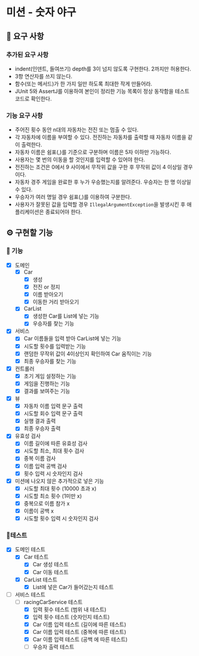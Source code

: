 
# 미션 - 숫자 야구
## 🎯 요구 사항
### 추가된 요구 사항
- indent(인덴트, 들여쓰기) depth를 3이 넘지 않도록 구현한다. 2까지만 허용한다.
- 3항 연산자를 쓰지 않는다.
- 함수(또는 메서드)가 한 가지 일만 하도록 최대한 작게 만들어라.
- JUnit 5와 AssertJ를 이용하여 본인이 정리한 기능 목록이 정상 동작함을 테스트 코드로 확인한다.

### 기능 요구 사항
- 주어진 횟수 동안 n대의 자동차는 전진 또는 멈출 수 있다.
- 각 자동차에 이름을 부여할 수 있다. 전진하는 자동차를 출력할 때 자동차 이름을 같이 출력한다.
- 자동차 이름은 쉼표(,)를 기준으로 구분하며 이름은 5자 이하만 가능하다.
- 사용자는 몇 번의 이동을 할 것인지를 입력할 수 있어야 한다.
- 전진하는 조건은 0에서 9 사이에서 무작위 값을 구한 후 무작위 값이 4 이상일 경우이다.
- 자동차 경주 게임을 완료한 후 누가 우승했는지를 알려준다. 우승자는 한 명 이상일 수 있다.
- 우승자가 여러 명일 경우 쉼표(,)를 이용하여 구분한다.
- 사용자가 잘못된 값을 입력할 경우 `IllegalArgumentException`을 발생시킨 후 애플리케이션은 종료되어야 한다.


## ⚙ 구현할 기능

### 🚀 기능
- [x] 도메인
  - [x] Car
    - [x] 생성
    - [x] 전진 or 정지
    - [x] 이름 받아오기
    - [x] 이동한 거리 받아오기
  - [x] CarList
    - [x] 생성한 Car를 List에 넣는 기능
    - [x] 우승자를 찾는 기능
- [x] 서비스
  - [x] Car 이름들을 입력 받아 CarList에 넣는 기능
  - [x] 시도할 횟수를 입력받는 기능
  - [x] 랜덤한 무작위 값이 4이상인지 확인하여 Car 움직이는 기능
  - [x] 최종 우승자를 찾는 기능
- [x] 컨트롤러
  - [x] 초기 게임 설정하는 기능
  - [x] 게임을 진행하는 기능
  - [x] 결과를 보여주는 기능
- [x] 뷰
  - [x] 자동차 이름 입력 문구 출력
  - [x] 시도할 회수 입력 문구 출력
  - [x] 실행 결과 출력
  - [x] 최종 우승자 출력
- [x] 유효성 검사
  - [x] 이름 길이에 따른 유효성 검사
  - [x] 시도할 최소, 최대 횟수 검사
  - [x] 중복 이름 검사
  - [x] 이름 입력 공백 검사
  - [x] 횟수 입력 시 숫자인지 검사
- [x] 미션에 나오지 않은 추가적으로 넣은 기능
  - [x] 시도할 최대 횟수 (10000 초과 x)
  - [x] 시도할 최소 횟수 (1미만 x)
  - [x] 중복으로 이름 참가 x
  - [x] 이름이 공백 x
  - [x] 시도할 횟수 입력 시 숫자인지 검사

### 🎫테스트
- [x] 도메인 테스트
  - [x] Car 테스트
    - [x] Car 생성 테스트
    - [x] Car 이동 테스트
  - [x] CarList 테스트
    - [x] List에 넣은 Car가 들어갔는지 테스트
- [ ] 서비스 테스트
  - [ ] racingCarService 테스트
    - [x] 입력 횟수 테스트 (범위 내 테스트)
    - [x] 입력 횟수 테스트 (숫자인지 테스트)
    - [x] Car 이름 입력 테스트 (길이에 따른 테스트)
    - [x] Car 이름 입력 테스트 (중복에 따른 테스트)
    - [x] Car 이름 입력 테스트 (공백 에 따른 테스트)
    - [ ] 우승자 출력 테스트
